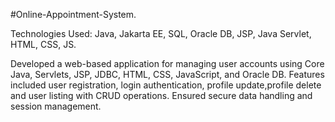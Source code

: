 #Online-Appointment-System.

Technologies Used: Java, Jakarta EE, SQL, Oracle DB, JSP, Java Servlet, HTML, CSS, JS.

Developed a web-based application for managing user accounts using Core Java, Servlets, JSP, JDBC, HTML, CSS, JavaScript, and Oracle DB. Features included user registration, login authentication, profile update,profile delete and user listing with CRUD operations. Ensured secure data handling and session management.
